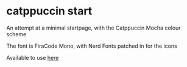 # catppuccin start

An attempt at a minimal startpage, with the Catppuccin Mocha colour scheme

The font is FiraCode Mono, with Nerd Fonts patched in for the icons

Available to use [here](https://mistaomega.github.io/mini-start/)
